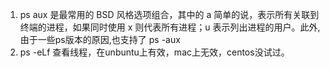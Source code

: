 1. ps aux 是最常用的 BSD 风格选项组合，其中的 a 简单的说，表示所有关联到终端的进程，如果同时使用 x 则代表所有进程；u 表示列出进程的用户。此外,由于一些ps版本的原因,也支持了 ps -aux
2. ps -eLf 查看线程，在unbuntu上有效，mac上无效，centos没试过。